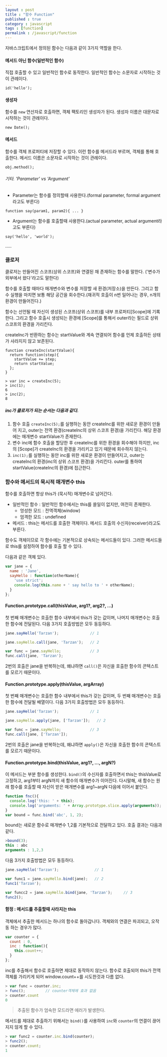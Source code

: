 ```yaml
---
layout : post
title : "함수 Function"
published : true
category : javascript
tags : [function]
permalink : /javascript/function
---
```


자바스크립트에서 정의된 함수는 다음과 같이 3가지 역할을 한다.

#### 메서드 아닌 함수(일반적인 함수)
직접 호출할 수 있고 일반적인 함수로 동작한다.
일반적인 함수는 소문자로 시작하는 것이 관례이다.

```
id('hello');
```

#### 생성자
함수를 `new` 연산자로 호출하면, 객체 팩토리인 생성자가 된다.
생성자 이름은 대문자로 시작하는 것이 관례이다.

```
new Date();
```

#### 메서드
함수를 객체 프로퍼티에 저장할 수 있다. 이런 함수를 메서드라 부르며, 객체를 통해 호출한다.
메서드 이름은 소문자로 시작하는 것이 관례이다.

```
obj.method();
```

###### 기타. 'Parameter' vs 'Argument'

* Parameter는 함수를 정의할때 사용한다.(formal parameter, formal argument라고도 부른다)

```
function say(param1, param2){ ... }
```

* Argument는 함수를 호출할때 사용한다.(actual parameter, actual argument라고도 부른다)

```
say('hello', 'world');
```

.....


### 클로저

클로저는 만들어진 스코프(상위 스코프)와 연결된 채 존재하는 함수를 말한다. ('변수가 외부에서 왔다'라고도 말한다)

함수를 호출할 때마다 매개변수와 변수를 저장할 새 환경(저장소)을 만든다. 그리고 함수 실행을 마치면 보통 해당 공간을 회수한다.(재귀적 호출이 n번 일어나는 경우, n개의 환경이 만들어진다.)

함수는 선언될 때 자신이 생성된 스코프(상위 스코프)를 내부 프로퍼티[Scope]에 기록한다. 그리고 함수 호출시 생성되는 환경에 [Scope]를 통해서 outer라는 필드로 상위 스코프의 환경을 가리킨다.

createInc가 반환하는 함수는 startValue와 계속 연결되어 함수를 언제 호출하든 상태가 사라지지 않고 보존된다.

```
function createInc(startValue){
  return function(step){
    startValue += step;
    return startValue;
  };
}

> var inc = createInc(5);
> inc(1);
6
> inc(2);
8
```

##### inc가 클로저가 되는 순서는 다음과 같다.

1. 함수 호출 `createInc(5);`를 실행하는 동안 createInc를 위한 새로운 환경이 만들어 지고, outer는 전역 환경(createInc의 상위 스코프 환경)을 가리킨다. 해당 환경에는 매개변수 startValue가 존재한다.
2. 변수 inc에 함수 호출을 할당한 후 createInc를 위한 환경을 회수해야 하지만, inc의 [Scope]가 createInc의 환경을 가리키고 있기 때문에 회수하지 않는다.
3. `inc(1);`를 실행하는 동안 inc를 위한 새로운 환경이 만들어지고, outer는 createInc의 환경(inc의 상위 스코프 환경)을 가리킨다. outer를 통하여 startValue(createInc의 환경)에 접근한다.


### 함수와 메서드의 묵시적 매개변수 this

함수를 호출하면 항상 this가 (묵시적) 매개변수로 넘어간다.

- 일반적인 함수 : 일반적인 함수에서는 this를 쓸일이 없지만, 여전히 존재한다. 
  - 엉성한 모드 : 전역객체(window)
  - 엄격한 모드 : undefined
- 메서드 : this는 메서드를 호출한 객체이다. 메서드 호출의 수신자(receiver)라고도 부른다.

함수도 객체이므로 각 함수에는 기본적으로 상속되는 메서드들이 있다. 그러한 메서드들로 this를 설정하여 함수를 호출 할 수 있다. 

다음과 같은 객체 있다.
```javascript
var jane = {
  name : 'Jane',
  sayHello : function(otherName){
    'use strict';
    console.log(this.name + ' say hello to ' + otherName);
  }
};
```

#### Function.prototype.call(thisValue, arg1?, arg2?, ...)

첫 번째 매개변수는 호출한 함수 내부에서 this가 갖는 값이며, 나머지 매개변수는 호출한 함수에 전달된다.
다음 3가지 호출방법은 모두 동등하다. 

```javascript
jane.sayHello('Tarzan');              // 1

jane.sayHello.call(jane, 'Tarzan');   // 2

var func = jane.sayHello;             // 3
func.call(jane, 'Tarzan');
```

2번의 호출은 jane을 반복하는데, 왜냐하면 `call()`은 자신을 호출한 함수의 콘텍스트를 모르기 때문이다.

#### Function.prototype.apply(thisValue, argArray)

첫 번째 매개변수는 호출한 함수 내부에서 this가 갖는 값이며, 두 번째 매개변수는 호출한 함수에 전달될 배열이다.
다음 3가지 호출방법은 모두 동등하다. 

```javascript
jane.sayHello('Tarzan');              // 1

jane.sayHello.apply(jane, ['Tarzan']);   // 2

var func = jane.sayHello;             // 3
func.call(jane, ['Tarzan']);
```

2번의 호출은 jane을 반복하는데, 왜냐하면 `apply()`은 자신을 호출한 함수의 콘텍스트를 모르기 때문이다.

#### Function.prototype.bind(thisValue, arg1?, ..., argN?)

이 메서드는 부분 함수를 생성한다. `bind()`의 수신자를 호출하면서 this는 thisValue로 고정하고, arg1부터 argN까지 새 함수의 매개변수가 이어진다. 다시말해, 새 함수는 원래 함수를 호출할 때 자신이 받은 매개변수를 arg1~argN 다음에 이어서 붙인다.

```javascript
function fnc(){
  console.log('this: ' + this);
  console.log('arguments: ' + Array.prototype.slice.apply(arguments));
}
var bound = func.bind('abc', 1, 2);
```
bound는 새로운 함수로 매개변수 1,2를 기본적으로 전달하고 있다. 호출 결과는 다음과 같다.

```javascript
>bound(3);
this : abc
arguments : 1,2,3
```

다음 3가지 호출방법은 모두 동등하다. 

```javascript
jane.sayHello('Tarzan');                // 1

var func1 = jane.sayHello.bind(jane);   // 2
func1('Tarzan');

var funcc2 = jane.sayHello.bind(jane, 'Tarzan');     // 3
func2();
```

#### 함정 : 메서드를 추출할때 사라지는 this

객체에서 추출한 메서드는 하나의 함수로 돌아갑니다. 객체와의 연결은 파괴되고, 오작동 하는 경우가 많다.

```javascript
var counter = {
  count : 0,
  inc : function(){
    this.count++;
  }
};
```

inc를 추출해서 함수로 호출하면 제대로 동작하지 않는다. 함수로 호출되어 this가 전역객체를 가리키게 되어 window.count++를 시도한것과 다름 없다.

```javascript
> var func = counter.inc;
> func();         // counter객체에 효과 없음
> counter.count
0
```

> 추출된 함수가 엄숙한 모드라면 에러가 발생한다.

메서드를 제대로 추출하기 위해서는 `bind()`를 사용하여 `inc`와 `counter`의 연결이 끊어지지 않게 할 수 있다.

```javascript
> var func2 = counter.inc.bind(counter);
> func2();
> counter.count;
1
```

 
